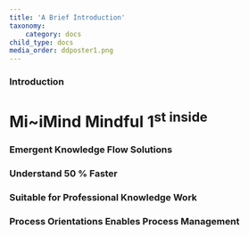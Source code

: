 ```yaml
---
title: 'A Brief Introduction'
taxonomy:
    category: docs
child_type: docs
media_order: ddposter1.png
---
```


### Introduction

# Mi~iMind Mindful 1<sup>st inside</sup>

### Emergent Knowledge Flow Solutions
### Understand 50 % Faster
### Suitable for Professional Knowledge Work
### Process Orientations Enables Process Management
